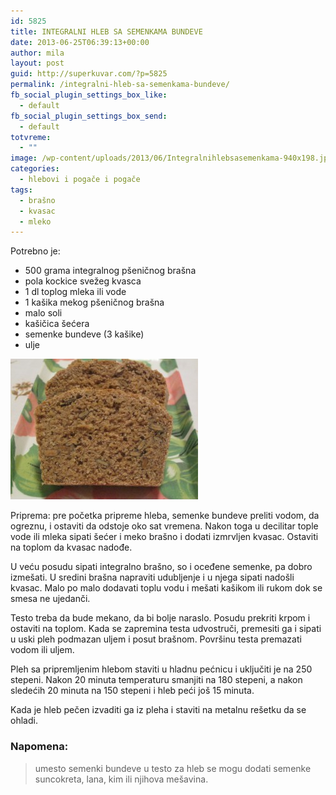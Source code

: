 ```yaml
---
id: 5825
title: INTEGRALNI HLEB SA SEMENKAMA BUNDEVE
date: 2013-06-25T06:39:13+00:00
author: mila
layout: post
guid: http://superkuvar.com/?p=5825
permalink: /integralni-hleb-sa-semenkama-bundeve/
fb_social_plugin_settings_box_like:
  - default
fb_social_plugin_settings_box_send:
  - default
totvreme:
  - ""
image: /wp-content/uploads/2013/06/Integralnihlebsasemenkama-940x198.jpg
categories:
  - hlebovi i pogače i pogače
tags:
  - brašno
  - kvasac
  - mleko
---
```

Potrebno je:

  * 500 grama integralnog pšeničnog brašna
  * pola kockice svežeg kvasca
  * 1 dl toplog mleka ili vode
  * 1 kašika mekog pšeničnog brašna
  * malo soli
  * kašičica šećera
  * semenke bundeve (3 kašike)
  * ulje

<img class="alignnone size-medium wp-image-5826" src="/wp-content/uploads/2013/06/Integralnihlebsasemenkama-300x225.jpg" alt="Integralnihlebsasemenkama" width="300" height="225" /> 

Priprema: pre početka pripreme hleba, semenke bundeve preliti vodom, da ogreznu, i ostaviti da odstoje oko sat vremena. Nakon toga u decilitar tople vode ili mleka sipati šećer i meko brašno i dodati izmrvljen kvasac. Ostaviti na toplom da kvasac nadođe.

U veću posudu sipati integralno brašno, so i oceđene semenke, pa dobro izmešati. U sredini brašna napraviti udubljenje i u njega sipati nadošli kvasac. Malo po malo dodavati toplu vodu i mešati kašikom ili rukom dok se smesa ne ujedanči.

Testo treba da bude mekano, da bi bolje naraslo. Posudu prekriti krpom i ostaviti na toplom. Kada se zapremina testa udvostruči, premesiti ga i sipati u uski pleh podmazan uljem i posut brašnom. Površinu testa premazati vodom ili uljem.

Pleh sa pripremljenim hlebom staviti u hladnu pećnicu i uključiti je na 250 stepeni. Nakon 20 minuta temperaturu smanjiti na 180 stepeni, a nakon sledećih 20 minuta na 150 stepeni i hleb peći još 15 minuta.

Kada je hleb pečen izvaditi ga iz pleha i staviti na metalnu rešetku da se ohladi.

### Napomena:
> umesto semenki bundeve u testo za hleb se mogu dodati semenke suncokreta, lana, kim ili njihova mešavina.